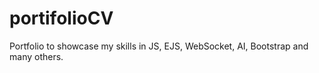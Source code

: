 # portifolioCV
 Portfolio to showcase my skills in JS, EJS, WebSocket, AI, Bootstrap and many others.
